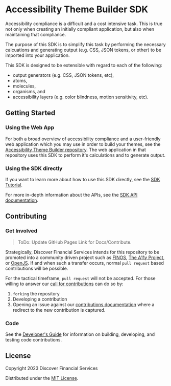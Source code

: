 # Accessibility Theme Builder SDK

Accessibility compliance is a difficult and a cost intensive task.  This is true not only when creating an initially compliant application, but also when maintaining that compliance.

The purpose of this SDK is to simplify this task by performing the necessary calcuations and generating output (e.g. CSS, JSON tokens, or other) to be imported into your application.  

This SDK is designed to be extensible with regard to each of the following:

* output generators (e.g. CSS, JSON tokens, etc),
* atoms,
* molecules,
* organisms, and
* accessibility layers (e.g. color blindness, motion sensitivity, etc).

## Getting Started

### Using the Web App

For both a broad overview of accessibility compliance and a user-friendly web application which you may use in order to build your themes, see the  [Accessibility Theme Builder repository](https://github.com/discoverfinancial/a11y-theme-builder/blob/main/README.md#accessibility-theme-builder).  The web application in that repository uses this SDK to perform it's calculations and to generate output.

### Using the SDK directly

If you want to learn more about how to use this SDK directly, see the [SDK Tutorial](./TUTORIAL.md).

For more in-depth information about the APIs, see the [SDK API documentation](./docs/index.html).

## Contributing 

### Get Involved
>ToDo: Update GitHub Pages Link for Docs/Contribute.

Strategically, Discover Financial Services intends for this repository to be promoted into a community driven project such as [FINOS](https://www.finos.org), [The A11y Project](https://www.a11yproject.com), or [OpenJS](https://openjsf.org). If and when such a transfer occurs, normal `pull request` based contributions will be possible. 

For the tactical timeframe, `pull request` will not be accepted. For those willing to 
answer our [call for contributions](https://discoverfinancial.github.io/a11y-theme-builder/contribute/) can do so by:

1. `forking` the repository
2. Developing a contribution
3. Opening an issue against our  [contributions documentation](https://discoverfinancial.github.io/a11y-theme-builder/contribute/) where a redirect to the new contribution is captured. 

### Code

See the [Developer's Guide](./DEV-GUIDE.md) for information on building, developing, and testing code contributions.

## License

Copyright 2023 Discover Financial Services 

Distributed under the [MIT License](./LICENSE).
